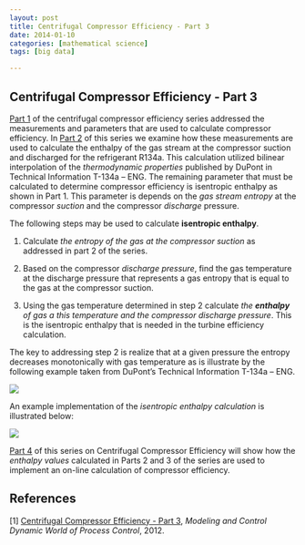 ```yaml
---
layout: post
title: Centrifugal Compressor Efficiency - Part 3
date: 2014-01-10
categories: [mathematical science]
tags: [big data]

---
```


<script type="text/javascript"  src="http://cdn.mathjax.org/mathjax/latest/MathJax.js?config=TeX-AMS-MML_HTMLorMML"></script>


Centrifugal Compressor Efficiency - Part 3
--

[Part 1](http://sungsoo.github.io/2014/01/10/compressor-efficiency01.html) of the centrifugal compressor efficiency series addressed the measurements and parameters that are used to calculate compressor efficiency. In [Part 2](http://sungsoo.github.io/2014/01/10/compressor-efficiency02.html) of this series we examine how these measurements are used to calculate the enthalpy of the gas stream at the compressor suction and discharged for the refrigerant R134a. This calculation utilized bilinear interpolation of the *thermodynamic properties* published by DuPont in Technical Information T-134a – ENG. The remaining parameter that must be calculated to determine compressor efficiency is isentropic enthalpy as shown in Part 1. This parameter is depends on the *gas stream entropy* at the compressor *suction* and the compressor *discharge* pressure.

The following steps may be used to calculate **isentropic enthalpy**.

1. Calculate *the entropy of the gas at the compressor suction* as addressed in part 2 of the series.

2. Based on the compressor *discharge pressure*, find the gas temperature at the discharge pressure that represents a gas entropy that is equal to the gas at the compressor suction.

3. Using the gas temperature determined in step 2 calculate *the **enthalpy** of gas a this temperature and the compressor discharge pressure*. This is the isentropic enthalpy that is needed in the turbine efficiency calculation.


The key to addressing step 2 is realize that at a given pressure the entropy decreases monotonically with gas temperature as is illustrate by the following example taken from DuPont’s Technical Information T-134a – ENG.

![](http://sungsoo.github.com/images/r134a.jpg)

An example implementation of the *isentropic enthalpy calculation* is illustrated below:

![](http://sungsoo.github.com/images/iso_entropy.jpg)


[Part 4](http://sungsoo.github.io/2014/01/10/compressor-efficiency04.html) of this series on Centrifugal Compressor Efficiency will show how the *enthalpy values* calculated in Parts 2 and 3 of the series are used to implement an on-line calculation of compressor efficiency.

References
--

[1] [Centrifugal Compressor Efficiency - Part 3](http://modelingandcontrol.com/2012/01/centrifugal-compressor-efficiency-–-part-3/), *Modeling and Control Dynamic World of Process Control*, 2012.